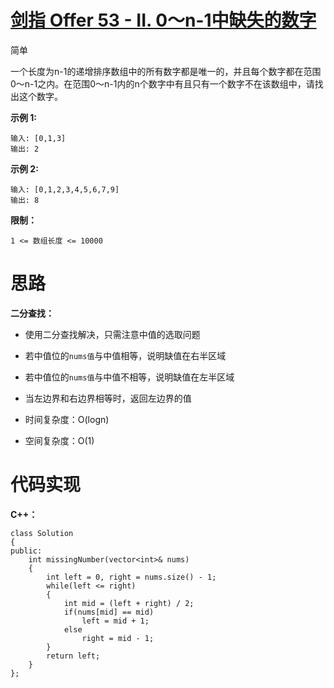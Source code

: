 # [剑指 Offer 53 - II. 0～n-1中缺失的数字](https://leetcode.cn/problems/que-shi-de-shu-zi-lcof/)

简单



一个长度为n-1的递增排序数组中的所有数字都是唯一的，并且每个数字都在范围0～n-1之内。在范围0～n-1内的n个数字中有且只有一个数字不在该数组中，请找出这个数字。

 

**示例 1:**

```
输入: [0,1,3]
输出: 2
```

**示例 2:**

```
输入: [0,1,2,3,4,5,6,7,9]
输出: 8
```

 

**限制：**

```
1 <= 数组长度 <= 10000
```



# 思路

**二分查找：**

- 使用二分查找解决，只需注意中值的选取问题
- 若中值位的`nums值`与中值相等，说明缺值在右半区域
- 若中值位的`nums值`与中值不相等，说明缺值在左半区域
- 当左边界和右边界相等时，返回左边界的值

- 时间复杂度：O(logn)
- 空间复杂度：O(1)



# 代码实现

**C++：**

```
class Solution
{
public:
    int missingNumber(vector<int>& nums)
    {
        int left = 0, right = nums.size() - 1;
        while(left <= right)
        {
            int mid = (left + right) / 2;
            if(nums[mid] == mid)
                left = mid + 1;
            else
                right = mid - 1;
        }
        return left;
    }
};
```

